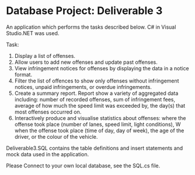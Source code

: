# Database Project: Deliverable 3

An application which performs the tasks described below. C# in Visual Studio.NET was used.

Task:
1. Display a list of offenses.
2. Allow users to add new offenses and update past offenses. 
3. View infringement notices for offenses by displaying the data in a notice format. 
4. Filter the list of offences to show only offenses without infringement notices, unpaid infringements, 
or overdue infringements. 
5. Create a summary report. Report show a variety of aggregated data including: 
number of recorded offenses, 
sum of infringement fees, 
average of how much the speed limit was exceeded by, 
the day(s) that most offenses occurred on. 
6. Interactively produce and visualise statistics about offenses:
where the offense took place (number of lanes, speed limit, light conditions), W
when the offense took place (time of day, day of week), 
the age of the driver, or the colour of the vehicle.

Deliverable3.SQL contains the table definitions and insert statements and mock data used in the application.

Please Connect to your own local database, see the SQL.cs file. 